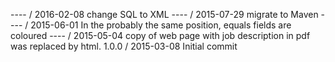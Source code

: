 ---- / 2016-02-08
change SQL to XML
---- / 2015-07-29
migrate to Maven
---- / 2015-06-01
In the probably the same position, equals fields are coloured
---- / 2015-05-04
copy of web page with job description in pdf was replaced by html.
1.0.0 / 2015-03-08
Initial commit
